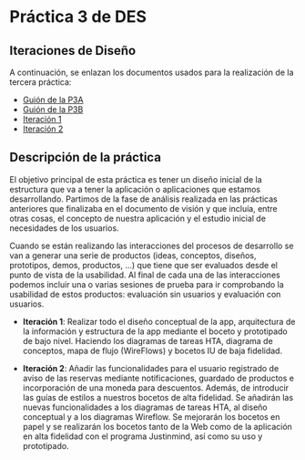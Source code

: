# Práctica 3 de DES
## Iteraciones de Diseño

A continuación, se enlazan los documentos usados para la realización de la tercera práctica:

- [Guión de la P3A](https://github.com/Gecofer/MII_DES_1819/blob/master/Práctica%203/Practica3a_guion.pdf)
- [Guión de la P3B](https://github.com/Gecofer/MII_DES_1819/blob/master/Práctica%203/Practica3b_guion.pdf)
- [Iteración 1](https://github.com/Gecofer/MII_DES_1819/tree/master/Práctica%203/Iteración%201)
- [Iteración 2](https://github.com/Gecofer/MII_DES_1819/tree/master/Práctica%203/Iteración%202)


## Descripción de la práctica

El objetivo principal de esta práctica es tener un diseño inicial de la estructura que va a tener la aplicación o aplicaciones que estamos desarrollando. Partimos de la fase de análisis realizada en las prácticas anteriores que finalizaba en el documento de visión y que incluía, entre otras cosas, el concepto de nuestra aplicación y el estudio inicial de necesidades de los usuarios.

Cuando se están realizando las interacciones del procesos de desarrollo se van a generar una serie de productos (ideas, conceptos, diseños, prototipos, demos, productos, ...) que tiene que ser evaluados desde el punto de vista de la usabilidad. Al final de cada una de las interacciones podemos incluir una o varias sesiones de prueba para ir comprobando la usabilidad de estos productos: evaluación sin usuarios y evaluación con usuarios.

- **Iteración 1**: Realizar todo el diseño conceptual de la app, arquitectura de la información y estructura de la app mediante el boceto y prototipado de bajo nivel. Haciendo los diagramas de tareas HTA, diagrama de conceptos, mapa de flujo (WireFlows) y bocetos IU de baja fidelidad.

- **Iteración 2**: Añadir las funcionalidades para el usuario registrado de aviso de las reservas mediante notificaciones, guardado de productos e incorporación de una moneda para descuentos. Además, de introducir las guías de estilos a nuestros bocetos de alta fidelidad. Se añadirán las nuevas funcionalidades a los diagramas de tareas HTA, al diseño conceptual y a los diagramas Wireflow. Se mejorarán los bocetos en papel y se realizarán los bocetos tanto de la Web como de la aplicación en alta fidelidad con el programa Justinmind, así como su uso y prototipado.
